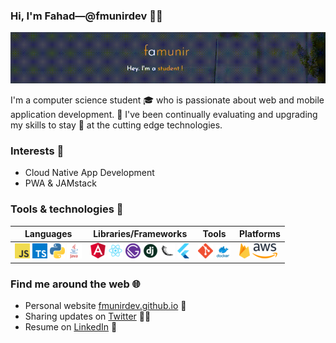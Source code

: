 ### Hi, I'm Fahad&mdash;@fmunirdev 👨‍💻

![image](./home-page.gif)

I'm a computer science student 🎓 who is passionate about web and mobile application development. 🚀 I've been continually evaluating and upgrading my skills to stay 🎯 at the cutting edge technologies.

### Interests 🚩
- Cloud Native App Development
- PWA & JAMstack

### Tools & technologies 🧰

| Languages | Libraries/Frameworks | Tools | Platforms |
|-|-|-|-|
|  ![](icons24/javascript.png) ![](icons24/typescript.png) ![](icons24/python.png) ![](icons24/java.png)  | ![](icons24/angular.png) ![](icons24/react.png) ![](icons24/gatsby.png) ![](icons24/django.png) ![](icons24/flask.png) ![](icons24/flutter.png)  |  ![](icons24/git.png) ![](icons24/docker.png)  |  ![](icons24/firebase.png) ![](icons24/aws.png)  |

### Find me around the web 🌐

- Personal website [fmunirdev.github.io](https://fmunirdev.github.io/) 💁
- Sharing updates on [Twitter](https://twitter.com/fmunirdev) 🤹‍♂️
- Resume on [LinkedIn](https://www.linkedin.com/in/fmunirdev/) 💼

<!--
**fmunirdev/fmunirdev** is a ✨ _special_ ✨ repository because its `README.md` (this file) appears on your GitHub profile.

Here are some ideas to get you started:

- 🔭 I’m currently working on ...
- 🌱 I’m currently learning ...
- 👯 I’m looking to collaborate on ...
- 🤔 I’m looking for help with ...
- 💬 Ask me about ...
- 📫 How to reach me: ...
- 😄 Pronouns: ...
- ⚡ Fun fact: ...
-->
